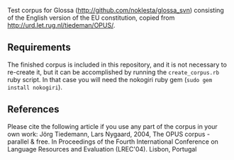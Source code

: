 Test corpus for Glossa (<http://github.com/noklesta/glossa_svn>) consisting of
the English version of the EU constitution, copied from <http://urd.let.rug.nl/tiedeman/OPUS/>.

Requirements
------------
The finished corpus is included in this repository, and it is not necessary to re-create it, but it
can be accomplished by running the `create_corpus.rb` ruby script.
In that case you will need the nokogiri ruby gem (`sudo gem install nokogiri`).

References
----------
Please cite the following article if you use any part of the corpus in your own work:
Jörg Tiedemann, Lars Nygaard, 2004, The OPUS corpus - parallel & free. In Proceedings of the Fourth International Conference on Language Resources and Evaluation (LREC'04). Lisbon, Portugal

